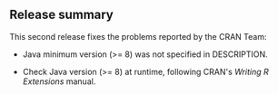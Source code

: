 ## Release summary

This second release fixes the problems reported by the CRAN Team:

* Java minimum version (>= 8) was not specified in DESCRIPTION.

* Check Java version (>= 8) at runtime, following CRAN's *Writing R Extensions* manual.

